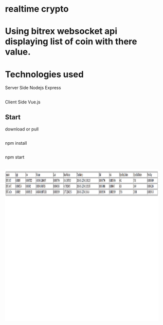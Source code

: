 # realtime crypto
# Using bitrex websocket api displaying list of coin with there value.
# Technologies used
Server Side Nodejs Express
##
Client Side Vue.js

## Start
download or pull 
## 
npm install
## 
npm start 
## 

<p align="center">
  <img src="Screen.png" width="800" height="500"/>
</p>




